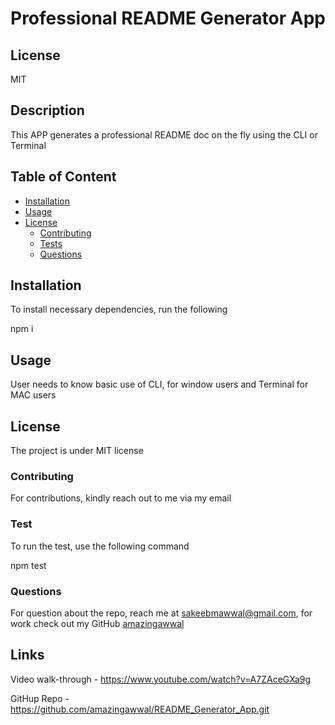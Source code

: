 
# Professional README Generator App
## License
MIT

## Description
This APP generates a professional README doc on the fly using the CLI or Terminal

## Table of Content
  - [Installation](#installation)
  - [Usage](#usage)
  - [License](#license-1)
      - [Contributing](#contributing)
      - [Tests](#test)
      - [Questions](#questions)

## Installation
To install necessary dependencies, run the following

npm i

## Usage
User needs to know basic use of CLI, for window users and Terminal for MAC users

## License
The project is under MIT license

### Contributing

For contributions, kindly reach out to me via my email

### Test 
To run the test, use the following command

npm test

### Questions

For question about the repo, reach me at <sakeebmawwal@gmail.com>, for work check out my GitHub [amazingawwal](https://github.com/amazingawwal) 


## Links
Video walk-through - https://www.youtube.com/watch?v=A7ZAceGXa9g

GitHup Repo - https://github.com/amazingawwal/README_Generator_App.git

